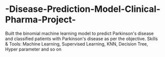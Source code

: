 # -Disease-Prediction-Model-Clinical-Pharma-Project-
Built the binomial machine learning model to predict Parkinson's disease and classified patients with Parkinson's disease as per the objective. Skills &amp; Tools: Machine Learning, Supervised Learning, KNN, Decision Tree, Hyper parameter and so on
